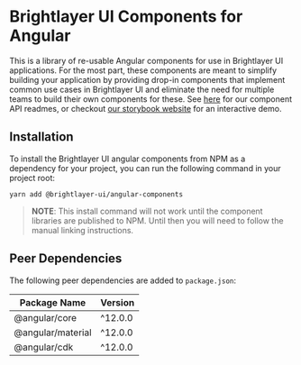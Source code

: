 # Brightlayer UI Components for Angular

This is a library of re-usable Angular components for use in Brightlayer UI applications. For the most part, these components are meant to simplify building your application by providing drop-in components that implement common use cases in Brightlayer UI and eliminate the need for multiple teams to build their own components for these. See [here](https://github.com/pxblue/angular-component-library/tree/dev/docs) for our component API readmes, or checkout [our storybook website](https://pxblue-components.github.io/angular) for an interactive demo.

## Installation

To install the Brightlayer UI angular components from NPM as a dependency for your project, you can run the following command in your project root:

```
yarn add @brightlayer-ui/angular-components
```

> **NOTE**: This install command will not work until the component libraries are published to NPM. Until then you will need to follow the manual linking instructions.

## Peer Dependencies

The following peer dependencies are added to `package.json`:

| Package Name      | Version |
| ----------------- | ------- |
| @angular/core     | ^12.0.0 |
| @angular/material | ^12.0.0 |
| @angular/cdk      | ^12.0.0 |
